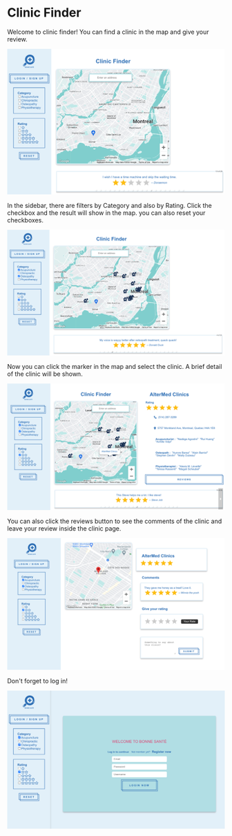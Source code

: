 # Clinic Finder

Welcome to clinic finder! You can find a clinic in the map and give your review.

![homepage!](asset/homepage.png)

In the sidebar, there are filters by Category and also by Rating. Click the checkbox and the result will show in the map.
you can also reset your checkboxes. 

![filter!](asset/filter.png)

Now you can click the marker in the map and select the clinic. A brief detail of the clinic will be shown.

![sideDetail!](asset/sideDetail.png)

You can also click the reviews button to see the comments of the clinic and leave your review inside the clinic page.

![detailpage.png!](asset/detailpage.png)

Don't forget to log in!

![login!](asset/login.png)



